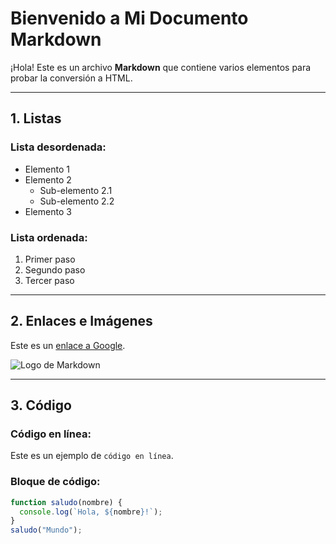 # Bienvenido a Mi Documento Markdown

¡Hola! Este es un archivo **Markdown** que contiene varios elementos para probar la conversión a HTML.

---

## 1. Listas

### Lista desordenada:

- Elemento 1
- Elemento 2
  - Sub-elemento 2.1
  - Sub-elemento 2.2
- Elemento 3

### Lista ordenada:

1. Primer paso
2. Segundo paso
3. Tercer paso

---

## 2. Enlaces e Imágenes

Este es un [enlace a Google](https://www.google.com).

![Logo de Markdown](https://markdown-here.com/img/icon256.png)

---

## 3. Código

### Código en línea:

Este es un ejemplo de `código en línea`.

### Bloque de código:

```javascript
function saludo(nombre) {
  console.log(`Hola, ${nombre}!`);
}
saludo("Mundo");
```
